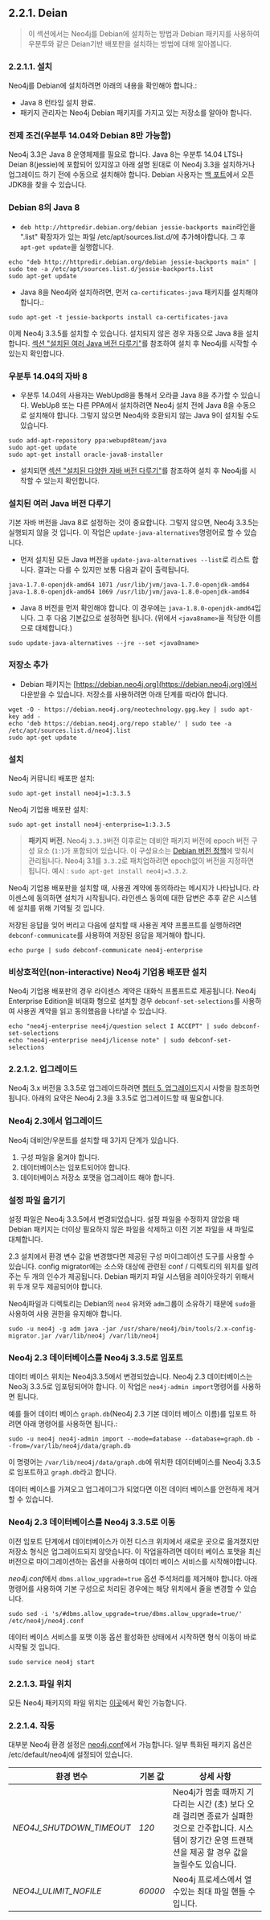 ## 2.2.1. Deian

> 이 섹션에서는 Neo4j를 Debian에 설치하는 방법과 Debian 패키지를 사용하여 우분투와 같은 Deian기반 배포판을 설치하는 방법에 대해 알아봅니다. 

### 2.2.1.1. 설치

Neo4j를 Debian에 설치하려면 아래의 내용을 확인해야 합니다.:

+ Java 8 런타임 설치 완료.
+ 패키지 관리자는 Neo4j Debian 패키지를 가지고 있는 저장소를 알아야 합니다. 

### 전제 조건(우분투 14.04와 Debian 8만 가능함)

Neo4j 3.3은 Java 8 운영체제를 필요로 합니다. Java 8는 우분투 14.04 LTS나 Deian 8(jessie)에 포함되어 있지않고 아래 설명 된대로 이 Neo4j 3.3을 설치하거나 업그레이드 하기 전에 수동으로 설치해야 합니다. Debian 사용자는 [백 포트](https://packages.debian.org/jessie-backports/openjdk-8-jdk)에서 오픈JDK8을 찾을 수 있습니다. 

### Debian 8의 Java 8

+ ```deb http://httpredir.debian.org/debian jessie-backports main```라인을 ".list" 확장자가 있는 파일 /etc/apt/sources.list.d/에 추가해야합니다. 그 후 ```apt-get update```을 실행합니다. 

```
echo "deb http://httpredir.debian.org/debian jessie-backports main" | sudo tee -a /etc/apt/sources.list.d/jessie-backports.list
sudo apt-get update
```

+ Java 8을 Neo4j와 설치하려면, 먼저 ```ca-certificates-java``` 패키지를 설치해야 합니다.:

```
sudo apt-get -t jessie-backports install ca-certificates-java
```

이제 Neo4j 3.3.5를 설치할 수 있습니다. 설치되지 않은 경우 자동으로 Java 8을 설치합니다. [섹션 "설치된 여러 Java 버전 다루기"](debian.md)를 참조하여 설치 후 Neo4j를 시작할 수 있는지 확인합니다. 

### 우분투 14.04의 자바 8

+ 우분투 14.04의 사용자는 WebUpd8을 통해서 오라클 Java 8을 추가할 수 있습니다. WebUp8 또는 다른 PPA에서 설치하려면 Neo4j 설치 전에 Java 8을 수동으로 설치해야 합니다. 그렇지 않으면 Neo4j와 호환되지 않는 Java 9이 설치될 수도 있습니다. 

```
sudo add-apt-repository ppa:webupd8team/java
sudo apt-get update
sudo apt-get install oracle-java8-installer
```

+ 설치되면 [섹션 "설치된 다양한 자바 버전 다루기"](debian.md)를 참조하여 설치 후 Neo4j를 시작할 수 있는지 확인합니다. 

### 설치된 여러 Java 버전 다루기 

기본 자바 버전을 Java 8로 설정하는 것이 중요합니다. 그렇지 않으면, Neo4j 3.3.5는 실행되지 않을 것 입니다. 이 작업은 ```update-java-alternatives```명령어로 할 수 있습니다. 

+ 먼저 설치된 모든 Java 버전을 ```update-java-alternatives --list```로 리스트 합니다. 
결과는 다를 수 있지만 보통 다음과 같이 출력됩니다.

```
java-1.7.0-openjdk-amd64 1071 /usr/lib/jvm/java-1.7.0-openjdk-amd64
java-1.8.0-openjdk-amd64 1069 /usr/lib/jvm/java-1.8.0-openjdk-amd64
```

+ Java 8 버전을 먼저 확인해야 합니다. 이 경우에는 ```java-1.8.0-openjdk-amd64```입니다. 그 후 다음 기본값으로 설정하면 됩니다. (위에서 ```<java8name>```을 적당한 이름으로 대체합니다.)

```
sudo update-java-alternatives --jre --set <java8name>
```

### 저장소 추가

+ Debian 패키지는 [https://debian.neo4j.org](https://debian.neo4j.org)에서 다운받을 수 있습니다. 저장소를 사용하려면 아래 단계를 따라야 합니다. 

```
wget -O - https://debian.neo4j.org/neotechnology.gpg.key | sudo apt-key add -
echo 'deb https://debian.neo4j.org/repo stable/' | sudo tee -a /etc/apt/sources.list.d/neo4j.list
sudo apt-get update
```

### 설치

Neo4j 커뮤니티 배포판 설치:

```
sudo apt-get install neo4j=1:3.3.5
```

Neo4j 기업용 배포판 설치:

```
sudo apt-get install neo4j-enterprise=1:3.3.5
```

> **패키지 버전.** Neo4j ```3.3.3```버전 이후로는 데비안 패키지 버전에 epoch 버전 구성 요소 (```1:```)가 포함되어 있습니다. 이 구성요소는 [Debian 버전 정책](https://www.debian.org/doc/debian-policy/#s-f-version)에 맞춰서 관리됩니다. Neo4j 3.1를 ```3.3.2```로 패치업하려면 epoch없이 버전을 지정하면 됩니다. 예시 : ```sudo apt-get install neo4j=3.3.2```.


Neo4j 기업용 배포판을 설치할 때, 사용권 계약에 동의하라는 메시지가 나타납니다. 라이센스에 동의하면 설치가 시작됩니다.  라인센스 동의에 대한 답변은 추후 같은 시스템에 설치를 위해 기억될 것 입니다. 
 
저장된 응답을 잊어 버리고 다음에 설치할 때 사용권 계약 프롬프트를 실행하려면 ```debconf-communicate```를 사용하여 저장된 응답을 제거해야 합니다. 

```
echo purge | sudo debconf-communicate neo4j-enterprise
```


### 비상호적인(non-interactive) Neo4j 기업용 배포판 설치

Neo4j 기업용 배포판의 경우 라이센스 계약은 대화식 프롬프트로 제공됩니다. Neo4j Enterprise Edition을 비대화 형으로 설치할 경우 ```debconf-set-selections```를 사용하여 사용권 계약을 읽고 동의했음을 나타낼 수 있습니다.

```
echo "neo4j-enterprise neo4j/question select I ACCEPT" | sudo debconf-set-selections
echo "neo4j-enterprise neo4j/license note" | sudo debconf-set-selections
```

### 2.2.1.2. 업그레이드

Neo4j 3.x 버전을 3.3.5로 업그레이드하려면 [쳅터 5. 업그레이드](../../upgrade/upgrade-planning.md)지시 사항을 참조하면 됩니다. 
아래의 요약은 Neo4j 2.3을 3.3.5로 업그레이드할 때 필요합니다. 

### Neo4j 2.3에서 업그레이드

Neo4j 데비안/우분트를 설치할 때 3가지 단계가 있습니다. 

1. 구성 파일을 옮겨야 합니다. 
2. 데이터베이스는 임포트되어야 합니다. 
3. 데이터베이스 저장소 포맷을 업그레이드 해야 합니다. 


### 설정 파일 옮기기 

설정 파일은 Neo4j 3.3.5에서 변경되었습니다. 설정 파일을 수정하지 않았을 때 Debian 패키지는 더이상 필요하지 않은 파일을 삭제하고 이전 기본 파일을 새 파일로 대체합니다. 

2.3 설치에서 환경 변수 값을 변경했다면 제공된 구성 마이그레이션 도구를 사용할 수 있습니다. config migrator에는 소스와 대상에 관련된 conf / 디렉토리의 위치를 ​​알려주는 두 개의 인수가 제공됩니다. Debian 패키지 파일 시스템을 레이아웃하기 위해서 위 두개 모두 제공되어야 합니다. 

Neo4j파일과 디렉토리는 Debian의 ```neo4``` 유저와 ```adm```그룹이 소유하기 때문에 ```sudo```을 사용하여 사용 권한을 유지해야 합니다. 

```
sudo -u neo4j -g adm java -jar /usr/share/neo4j/bin/tools/2.x-config-migrator.jar /var/lib/neo4j /var/lib/neo4j
```

### Neo4j 2.3 데이터베이스를 Neo4j 3.3.5로 임포트

데이터 베이스 위치는 Neo4j3.3.5에서 변경되었습니다. Neo4j 2.3 데이터베이스는 Neo3j 3.3.5로 임포팅되어야 합니다. 이 작업은 ```neo4j-admin import```명령어를 사용하면 됩니다. 

예를 들어 데이터 베이스 ```graph.db```(Neo4j 2.3 기본 데이터 베이스 이름)를 임포트 하려면 아래 명령어를 사용하면 됩니다.:

```
sudo -u neo4j neo4j-admin import --mode=database --database=graph.db --from=/var/lib/neo4j/data/graph.db
```

이 명령어는 ```/var/lib/neo4j/data/graph.db```에 위치한 데이터베이스를 Neo4j 3.3.5로 임포트하고 ```graph.db```라고 합니다.

데이터 베이스를 가져오고 업그레이그가 되었다면 이전 데이터 베이스를 안전하게 제거할 수 있습니다.  

### Neo4j 2.3 데이터베이스를 Neo4j 3.3.5로 이동

이전 임포트 단계에서 데이터베이스가 이전 디스크 위치에서 새로운 곳으로 옮겨졌지만 저장소 형식은 업그레이드되지 않앗습니다. 
이 작업을하려면 데이터 베이스 포맷을 최신 버전으로 마이그레이션하는 옵션을 사용하여 데이터 베이스 서비스를 시작해야합니다.

*neo4j.conf*에서 ```dbms.allow_upgrade=true``` 옵션 주석처리를 제거해야 합니다. 아래 명령어를 사용하여 기본 구성으로 처리된 경우에는 해당 위치에서 줄을 변경할 수 있습니다. 

```
sudo sed -i 's/#dbms.allow_upgrade=true/dbms.allow_upgrade=true/' /etc/neo4j/neo4j.conf
```

데이터 베이스 서비스를 포맷 이동 옵션 활성화한 상태에서 시작하면 형식 이동이 바로 시작될 것 입니다. 

```
sudo service neo4j start
```

### 2.2.1.3. 파일 위치

모든 Neo4j 패키지의 파일 위치는 [이곳](../../configuration/file-locations.md)에서 확인 가능합니다. 


### 2.2.1.4. 작동

대부분 Neo4j 환경 설정은 [neo4j.conf](../../configuration/file-locations.md)에서 가능합니다. 일부 특화된 패키지 옵션은 /etc/default/neo4j에 설정되어 있습니다. 

| 환경 변수                | 기본 값 | 상세 사항                                                    |
| ------------------------ | ------- | ------------------------------------------------------------ |
| *NEO4J_SHUTDOWN_TIMEOUT* | *120*   | Neo4j가 멈출 때까지 기다리는 시간 (초) 보다 오래 걸리면 종료가 실패한 것으로 간주합니다. 시스템이 장기간 운영 트랜잭션을 제공 할 경우 값을 늘릴수도 있습니다. |
| *NEO4J_ULIMIT_NOFILE*    | *60000* | Neo4j 프로세스에서 열 수있는 최대 파일 핸들 수입니다.        |
